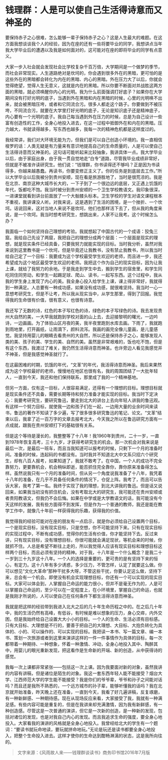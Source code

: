 # 钱理群：人是可以使自己生活得诗意而又神圣的

<p>要保持赤子之心很难，怎么能够一辈子保持赤子之心？这是人生最大的难题。在这方面我想谈谈我个人的经验，因为在座的还有一些将要毕业的同学，我想讲点当年我大学毕业后的遭遇以及我是如何面对的，这可能对在座的即将毕业的同学有点意义。
</p>
<p>大家一步入社会就会发现社会比学校复杂千百万倍，大学期间是一个做梦的季节，而社会非常现实。人生道路绝对是坎坷的，你会遇到很多外在的黑暗，更可怕的是这些外在的黑暗都会转化为内在的黑暗、内心的黑暗。外在压力大了以后，你就会觉得绝望，觉得人生无意义，这就是内在的黑暗。所以你要不断面对并战胜这两方面的黑暗，就必须唤醒你内心的光明。我为什么前面强调打好底子？如果你在大学期间没有打好光明的底子，当遇到外在黑暗和内在黑暗的时候，心里的光明唤不出来，就会被黑暗压垮，或者和它同流合污。很多人都走这个路子。你要做到不被压垮，不同流合污，就要在大学里打好光明的底子，无论是知识底子还是精神底子，内心要有一个光明的底子。我自己每当遇到外在压力的时候，总是为自己设计一些富有创造性的工作，全身心地投入进去，在这一过程中抵御外在和内在的黑暗。压力越大，书就读得越多，写东西也越多，我每一次的精神危机都是这样度过的。
</p>
<p>我经常讲，我们对大环境无能为力，但我们是可以自己创造小环境的。我一直相信梭罗的话：人类无疑是有力量来有意识地提高自己的生命质量的，人是可以使自己生活得诗意而又神圣的。这句话可能听起来比较抽象，我讲具体一点。我大学毕业以后，由于家庭出身，由于我一贯自觉地走“白专”道路，尽管我毕业成绩非常好，但就是不被准许读研究生。他们说：“钱理群，你书读得还不够吗？正是因为书读得多，你越来越愚蠢。再读书，你要变修正主义了。你的任务是到底层去工作。”所以大学毕业以后我被分到贵州安顺，现在看是旅游胜地了，当时是很荒凉的。我是在北京、南京这种大城市长大的，一下子到了一个很边远的底层，又正遇上饥饿的年代，饭都吃不饱。我当时被分到贵州安顺的一个卫生学校教语文。我印象很深，一进课堂就看到讲台前面放了一个大骷髅头标本。卫生学校的学生对语文课程根本不重视，我讲课没人听。对我来说，这是遇到了生活的困境，是一个挫折、一个坎坷。话说回来，这对当地人来说不是坎坷，他们也那样活下去了，但从我的角度来说，是一个坎坷。我当时想考研究生，想跳出来，人家不让我考。这个时候怎么办？
</p>
我面临一个如何坚持自己理想的考验。我就想起了中国古代的一个成语：狡兔三窟。我给自己先设了两窟，我把自己的理想分成两个层面：一个层面是现实的理想，就是现实条件已经具备，只要我努力就能实现的目标。当时我分析，虽然对我来说到这里教书是一个坎坷，但是毕竟还让我教书，没有禁止我教书，所以我当时给自己定了一个目标：我要成为这个学校最受学生欢迎的老师，而且进一步，我还希望成为这个地区最受学生欢迎的老师。我把这个作为自己的现实目标，因为让我上课，就给了我努力的余地。于是我走到学生中去，搬到学生的宿舍里，和学生同吃同住同劳动，和学生一起踢足球、爬山、读书，一起写东西。这个过程中，我从我的学生身上发现了内心的美。我全身心投入给学生上课，课上得非常好，我就得到一种满足。人总要有一种成功感，如果没有成功感，就很难坚持。我当时一心一意想考研究生，但是不让考，所以我从现实当中，从学生那里，得到了回报。我觉得我的生命很有价值，很有意义，也很有诗意。
<p>
我还写了无数的诗，红色的本子写红色的诗，绿色的本子写绿色的诗。我去发现贵州大自然的美，一大早我就跑到学校对面的山上去，去迎接黎明的曙光，一边吟诗，一边画画。为了体验山区月夜的美，我半夜里跑到水库去画。下雨了，我就跑到雨地里，打开画纸，让雨滴下，颜料流泻。我画的画完全像儿童画，是儿童感觉。我坚持用婴儿的眼睛去看贵州的大自然，所以还是保持赤子之心，能够发现人类的美、孩子的美、学生的美、自然的美。虽然是非常艰难的，饭也吃不饱，但是有这个东西，我渡过了难关，我仍然生活得诗意而神圣。也许旁边人看见我感觉并不神圣，但是我感觉神圣就行了。
</p>
<p>
在这最困难的时期，饥饿的年代，“文革”的年代，我活得诗意而神圣。我后来果然成为这个学校最好的老师，慢慢地在地区也很有名，我的周围团结了一大批年轻人，一直到今天，我还和他们保持联系，那里成了我的一个精神基地。
</p>
<p>
但另一方面，仅有这一目标，人很容易满足，还得有一个理想的目标。理想目标就是现实条件还不具备，需要长期等待和努力准备才能实现的目标。我当时下定决心：我要考研究生，要研究鲁迅，要走到北大的讲台上去向年轻人讲我的鲁迅观。有这样一个努力目标，就使我一边和孩子们在一起，一边用大量的业余时间来读书，鲁迅的著作不知读了多少遍，写了很多很多研究鲁迅的笔记、论文。“文革”结束以后，我拿了近一百万字的文章去报考北大，今天我之所以在鲁迅研究方面有一点成就，跟我在贵州安顺打下的基础很有关系。
</p>
<p>
但是这个等待是漫长的，我整整等了十八年！我1960年到贵州，二十一岁，一直到1978年恢复高考，三十九岁，才获得考研究生的机会。那一次机会对我来说是最后一次，是最后一班车，而且当我知道可以报考的时候，只剩下一个月的准备时间。准备的时候，连起码的书都没有。当时我并不知道北大中文系只招六个研究生，却有八百人报考，如果知道了，我就不敢考了。在中国，一个人的成功不完全靠努力，更要靠机会，机会稍纵即逝，能否抓住完全靠你，靠你原来准备得怎么样。虽然说我只有一个月的准备时间，但从另一个角度说我准备了十八年，我凭着十八年的准备，在几乎不具备任何条件的情况下，仓促上阵。我考了，而且可以告诉大家，我考了第一名。我终于实现了我的理想，到北大讲我的鲁迅。但是话又说回来，如果我当初没有抓住机会，没有考取北大的研究生，我可能还在贵州安顺或者贵阳教语文，但我仍不会后悔。如果在中学或是大学教语文的话，我可能没有今天这样的发展，我有些方面得不到发挥，但是作为一个普通的教师，我还是能在教学工作中，就像几十年前一样获得我的乐趣，获得我的价值。
</p>
<p>
我觉得我的经验可能对在座的朋友有一点启示，就是你必须给自己设置两个目标，一个是现实目标，没有现实目标，只是空想，你不可能坚持下来。只有在现实目标的实现过程中，不断有成功感，觉得你的生活有价值，你才能坚持下去。反过来讲，只有现实目标，没有理想目标，你很可能就会满足现状，等机会来的时候，你就抓不住。人总是希望不断往上走的，所以我觉得人应该有现实目标和理想目标这样两个目标，而且必须有坚持的精神。对于我，十八年是一个什么概念？是我二十一岁到三十九岁这十八年。一个人的选择是重要的，更可贵的是有坚持下来的恒心，有定力。这十八年有多少诱惑，多少压力，不管怎样，认定了就要这么做。你可以想见“文化大革命”那种干扰多大呀，不管这些干扰，你要认定这么做，坚持下来，总会有一个机会。即使没有机会实现理想目标，你还有一个可以实现的现实目标。大家可以体会到，人掌握自己命运的能力很小，但并不是毫无作为的，人是可以掌握自己命运的，至少可以在一定程度上，在小环境里，掌握自己的命运，也就是我刚才所说的，人可以使自己在任何条件下都生活得诗意而神圣。
</p>
<p>
我就是把这样的经验带到我进入北大之后的几十年生命历程之中的。在之后几十年中，我的生活仍然有高峰，有低谷，有时候是难以想象的压力，身心交瘁，内外交困，但是我始终给自己设置大大小小的目标。一个人的生命、生活必须有目标感。只有大目标、大理想是不行的，要善于把自己的大理想、大目标、大抱负转化为具体的、小的、可以操作的、可以实现的目标。我把读一本书、写一篇文章、编一本书、策划一次旅游或者到这里来演讲这样的一件一件事情作为具体的目标，每一次都带着一种期待、一种想象，怀着一种激情、冲动，全身心地投入其中、陶醉其中，用婴儿的眼光重新发现，把这看作是生命新的开端、新的创造，从中获得诗的感觉。
</p>
<p>
我每一次上课都非常紧张——包括这一次上课。因为我要面对新的对象，虽然我讲的内容有讲稿，但是诸位是陌生的对象。我这一套东西年轻人能不能接受？烟台大学、江西师范大学的学生能不能接受？我是你们的爷爷辈，爷爷和孙子之间能对话吗？而且还是我所不熟悉的，一个远方城市的孙子辈，能够听懂我的话吗？我在北京就开始准备，昨天晚上还在准备，一直到今天，我看了好几遍讲稿，反复琢磨，有一种新鲜感、一种期待感。现在从现场反应来看，大家接受了我，我就有一种满足感。有些内容可能是重复的，但是在我讲来却充满激情，因为我有新鲜感，有一种创造感。尽管这是一次普通的演讲，但它是一次新的创造，是一种新的发现，包括对诸位的发现，也是对我自己内心的发现。而且我追求生命的强度，要全身心地投入。大家看我的演讲的风格就是全身心地投入。我曾经给北大的学生有一个题词：“要读书就玩命地读，要玩就拼命地玩。”无论是玩还是读书都要全身心地投入，把整个生命投入进去。这样才使你的生命达到酣畅淋漓的状态，这是我所向往的。
</p>

>文字来源：《风雨故人来——钱理群谈读书》商务印书馆2016年7月版
